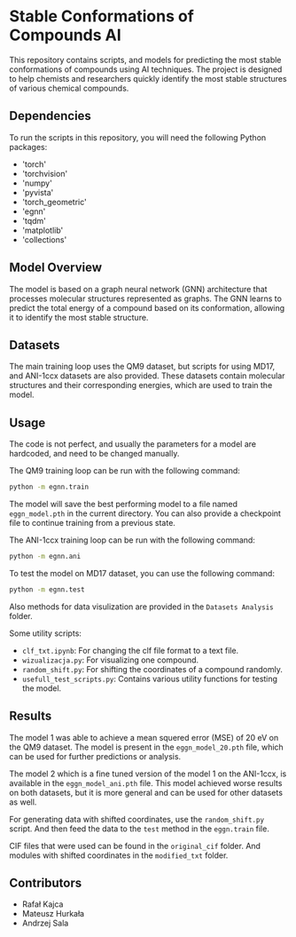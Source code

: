 # Stable Conformations of Compounds AI

This repository contains scripts, and models for predicting the most stable conformations of compounds using AI techniques. The project is designed to help chemists and researchers quickly identify the most stable structures of various chemical compounds.

## Dependencies
To run the scripts in this repository, you will need the following Python packages:
- 'torch'
- 'torchvision'
- 'numpy'
- 'pyvista'
- 'torch_geometric'
- 'egnn'
- 'tqdm'
- 'matplotlib'
- 'collections'

## Model Overview
The model is based on a graph neural network (GNN) architecture that processes molecular structures represented as graphs. The GNN learns to predict the total energy of a compound based on its conformation, allowing it to identify the most stable structure.

## Datasets
The main training loop uses the QM9 dataset, but scripts for using MD17, and ANI-1ccx datasets are also provided. These datasets contain molecular structures and their corresponding energies, which are used to train the model.

## Usage
The code is not perfect, and usually the parameters for a model are hardcoded, and need to be changed manually. 

The QM9 training loop can be run with the following command:
```bash
python -m egnn.train
```
The model will save the best performing model to a file named `eggn_model.pth` in the current directory.
You can also provide a checkpoint file to continue training from a previous state.

The ANI-1ccx training loop can be run with the following command:
```bash
python -m egnn.ani
```

To test the model on MD17 dataset, you can use the following command:
```bash
python -m egnn.test
```

Also methods for data visulization are provided in the `Datasets Analysis` folder. 

Some utility scripts:
- `clf_txt.ipynb`: For changing the clf file format to a text file.
- `wizualizacja.py`: For visualizing one compound.
- `random_shift.py`: For shifting the coordinates of a compound randomly.
- `usefull_test_scripts.py`: Contains various utility functions for testing the model.

## Results
The model 1 was able to achieve a mean squered error (MSE) of 20 eV on the QM9 dataset. The model is present in the `eggn_model_20.pth` file, which can be used for further predictions or analysis.

The model 2 which is a fine tuned version of the model 1 on the ANI-1ccx, is available in the `eggn_model_ani.pth` file. This model achieved worse results on both datasets, but it is more general and can be used for other datasets as well.

For generating data with shifted coordinates, use the `random_shift.py` script. And then feed the data to the `test` method in the `eggn.train` file.

CIF files that were used can be found in the `original_cif` folder. And modules with shifted coordinates in the `modified_txt` folder.

## Contributors

- Rafał Kajca
- Mateusz Hurkała
- Andrzej Sala